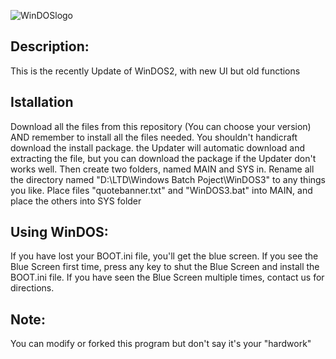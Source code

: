 
     
![WinDOSlogo](https://user-images.githubusercontent.com/92847004/143155049-be24b7ae-7464-4093-9215-fc39d51c8360.png)


Description:
----
This is the recently Update of WinDOS2, with new UI but old functions

Istallation
----
Download all the files from this repository (You can choose your version) AND remember to install all the files needed. You shouldn't handicraft download the install package. the Updater will automatic download and extracting the file, but you can download the package if the Updater don't works well. Then create two folders, named MAIN and SYS in. Rename all the directory named "D:\LTD\Windows Batch Poject\WinDOS3" to any things you like. Place files "quotebanner.txt" and "WinDOS3.bat" into MAIN, and place the others into SYS folder

Using WinDOS:
----
If you have lost your BOOT.ini file, you'll get the blue screen. If you see the Blue Screen first time, press any key to shut the Blue Screen and install the BOOT.ini file. If you have seen the Blue Screen multiple times, contact us for directions.

Note:
----
You can modify or forked this program but don't say it's your "hardwork"






